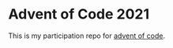# Advent of Code 2021

This is my participation repo for [advent of code](https://adventofcode.com/2021).